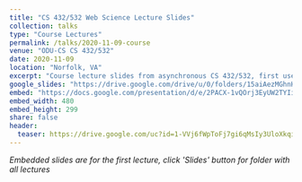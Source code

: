 ```yaml
---
title: "CS 432/532 Web Science Lecture Slides"
collection: talks
type: "Course Lectures"
permalink: /talks/2020-11-09-course
venue: "ODU-CS CS 432/532"
date: 2020-11-09
location: "Norfolk, VA"
excerpt: "Course lecture slides from asynchronous CS 432/532, first used in [Fall 2020](https://www.cs.odu.edu/~mweigle/CS432-F20/)"
google_slides: "https://drive.google.com/drive/u/0/folders/15aiAezMGhnHdVwOO6qDqVyDn1JxHPd5o"
embed: "https://docs.google.com/presentation/d/e/2PACX-1vQOrj3EyUW2TYIi8R-5Q8z6MyVIvHmiEDluU7gkPfvVb55Jq1fhDYOcZTdCQPMn6kZ7XHCQLfqzOL25/embed?start=false&loop=false&delayms=3000" 
embed_width: 480
embed_height: 299
share: false
header:
  teaser: https://drive.google.com/uc?id=1-VVj6fWpToFj7gi6qMsIy3UloXkqi7vL  
---
```


*Embedded slides are for the first lecture, click 'Slides' button for folder with all lectures*
